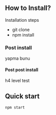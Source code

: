 ## How to Install?
Installation steps
- git clone
- npm install

### Post install
yapma bunu

#### Post post install
h4 level test

## Quick start
`npm start`